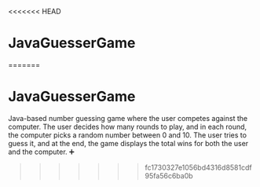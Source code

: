<<<<<<< HEAD
# JavaGuesserGame
=======
# JavaGuesserGame
Java-based number guessing game where the user competes against the computer. The user decides how many rounds to play, and in each round, the computer picks a random number between 0 and 10. The user tries to guess it, and at the end, the game displays the total wins for both the user and the computer. ➕
>>>>>>> fc1730327e1056bd4316d8581cdf95fa56c6ba0b
